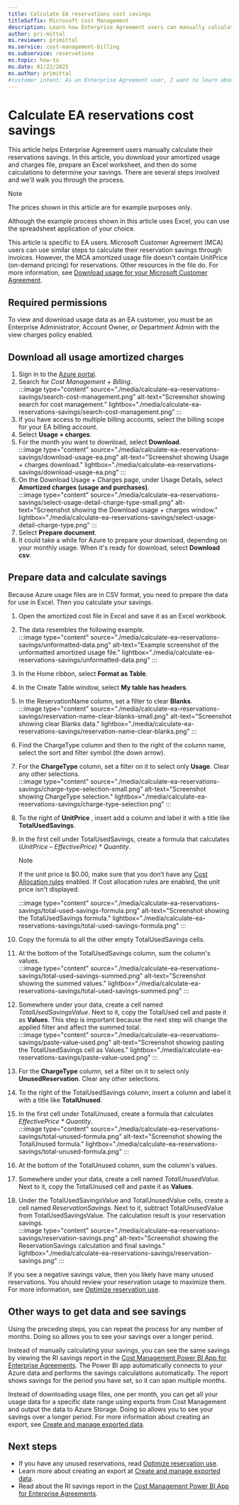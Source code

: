 ```yaml
---
title: Calculate EA reservations cost savings
titleSuffix: Microsoft Cost Management
description: Learn how Enterprise Agreement users can manually calculate reservation savings by downloading data, preparing an Excel worksheet, and performing calculations.
author: pri-mittal
ms.reviewer: primittal
ms.service: cost-management-billing
ms.subservice: reservations
ms.topic: how-to
ms.date: 01/22/2025
ms.author: primittal
#customer intent: As an Enterprise Agreement user, I want to learn about manually calculating my reservations savings.
---
```


# Calculate EA reservations cost savings

This article helps Enterprise Agreement users manually calculate their reservations savings. In this article, you download your amortized usage and charges file, prepare an Excel worksheet, and then do some calculations to determine your savings. There are several steps involved and we'll walk you through the process.

> [!NOTE]
> The prices shown in this article are for example purposes only.

Although the example process shown in this article uses Excel, you can use the spreadsheet application of your choice.

This article is specific to EA users. Microsoft Customer Agreement (MCA) users can use similar steps to calculate their reservation savings through invoices. However, the MCA amortized usage file doesn't contain UnitPrice (on-demand pricing) for reservations. Other resources in the file do. For more information, see [Download usage for your Microsoft Customer Agreement](../savings-plan/utilization-cost-reports.md).

## Required permissions

To view and download usage data as an EA customer, you must be an Enterprise Administrator, Account Owner, or Department Admin with the view charges policy enabled.

## Download all usage amortized charges

1. Sign in to the [Azure portal](https://portal.azure.com/).
2. Search for _Cost Management + Billing_.  
    :::image type="content" source="./media/calculate-ea-reservations-savings/search-cost-management.png" alt-text="Screenshot showing search for cost management." lightbox="./media/calculate-ea-reservations-savings/search-cost-management.png" :::
3. If you have access to multiple billing accounts, select the billing scope for your EA billing account.
4. Select **Usage + charges**.
5. For the month you want to download, select **Download**.  
    :::image type="content" source="./media/calculate-ea-reservations-savings/download-usage-ea.png" alt-text="Screenshot showing Usage + charges download." lightbox="./media/calculate-ea-reservations-savings/download-usage-ea.png" :::
6. On the Download Usage + Charges page, under Usage Details, select **Amortized charges (usage and purchases)**.  
    :::image type="content" source="./media/calculate-ea-reservations-savings/select-usage-detail-charge-type-small.png" alt-text="Screenshot showing the Download usage + charges window." lightbox="./media/calculate-ea-reservations-savings/select-usage-detail-charge-type.png" :::
7. Select **Prepare document**.
8. It could take a while for Azure to prepare your download, depending on your monthly usage. When it's ready for download, select **Download csv**.

## Prepare data and calculate savings

Because Azure usage files are in CSV format, you need to prepare the data for use in Excel. Then you calculate your savings.

1. Open the amortized cost file in Excel and save it as an Excel workbook.
2. The data resembles the following example.  
    :::image type="content" source="./media/calculate-ea-reservations-savings/unformatted-data.png" alt-text="Example screenshot of the unformatted amortized usage file." lightbox="./media/calculate-ea-reservations-savings/unformatted-data.png" :::
3. In the Home ribbon, select **Format as Table**.
4. In the Create Table window, select **My table has headers**.
5. In the ReservationName column, set a filter to clear **Blanks**.  
    :::image type="content" source="./media/calculate-ea-reservations-savings/reservation-name-clear-blanks-small.png" alt-text="Screenshot showing clear Blanks data." lightbox="./media/calculate-ea-reservations-savings/reservation-name-clear-blanks.png" :::
6. Find the ChargeType column and then to the right of the column name, select the sort and filter symbol (the down arrow).
7. For the **ChargeType** column, set a filter on it to select only **Usage**. Clear any other selections.  
    :::image type="content" source="./media/calculate-ea-reservations-savings/charge-type-selection-small.png" alt-text="Screenshot showing ChargeType selection." lightbox="./media/calculate-ea-reservations-savings/charge-type-selection.png" :::
8. To the right of **UnitPrice** , insert add a column and label it with a title like **TotalUsedSavings**.
9. In the first cell under TotalUsedSavings, create a formula that calculates (_UnitPrice – EffectivePrice) \* Quantity_.  
    > [!NOTE]
    >  If the unit price is $0.00, make sure that you don’t have any [Cost Allocation rules](../costs/allocate-costs.md#current-limitations) enabled. If Cost allocation rules are enabled, the unit price isn't displayed.  
    
    :::image type="content" source="./media/calculate-ea-reservations-savings/total-used-savings-formula.png" alt-text="Screenshot showing the TotalUsedSavings formula." lightbox="./media/calculate-ea-reservations-savings/total-used-savings-formula.png" :::
11. Copy the formula to all the other empty TotalUsedSavings cells.
12. At the bottom of the TotalUsedSavings column, sum the column's values.  
    :::image type="content" source="./media/calculate-ea-reservations-savings/total-used-savings-summed.png" alt-text="Screenshot showing the summed values." lightbox="./media/calculate-ea-reservations-savings/total-used-savings-summed.png" :::
13. Somewhere under your data, create a cell named _TotalUsedSavingsValue_. Next to it, copy the TotalUsed cell and paste it as **Values**. This step is important because the next step will change the applied filter and affect the summed total.  
    :::image type="content" source="./media/calculate-ea-reservations-savings/paste-value-used.png" alt-text="Screenshot showing pasting the TotalUsedSavings cell as Values." lightbox="./media/calculate-ea-reservations-savings/paste-value-used.png" :::
14. For the **ChargeType** column, set a filter on it to select only **UnusedReservation**. Clear any other selections.
15. To the right of the TotalUsedSavings column, insert a column and label it with a title like **TotalUnused**.
16. In the first cell under TotalUnused, create a formula that calculates _EffectivePrice \* Quantity_.  
    :::image type="content" source="./media/calculate-ea-reservations-savings/total-unused-formula.png" alt-text="Screenshot showing the TotalUnused formula." lightbox="./media/calculate-ea-reservations-savings/total-unused-formula.png" :::
17. At the bottom of the TotalUnused column, sum the column's values.
18. Somewhere under your data, create a cell named _TotalUnusedValue_. Next to it, copy the TotalUnused cell and paste it as **Values**.
19. Under the TotalUsedSavingsValue and TotalUnusedValue cells, create a cell named _ReservationSavings_. Next to it, subtract TotalUnusedValue from TotalUsedSavingsValue. The calculation result is your reservation savings.  
    :::image type="content" source="./media/calculate-ea-reservations-savings/reservation-savings.png" alt-text="Screenshot showing the ReservationSavings calculation and final savings." lightbox="./media/calculate-ea-reservations-savings/reservation-savings.png" :::

If you see a negative savings value, then you likely have many unused reservations. You should review your reservation usage to maximize them. For more information, see [Optimize reservation use](manage-reserved-vm-instance.md#optimize-reservation-use).

## Other ways to get data and see savings

Using the preceding steps, you can repeat the process for any number of months. Doing so allows you to see your savings over a longer period.

Instead of manually calculating your savings, you can see the same savings by viewing the RI savings report in the [Cost Management Power BI App for Enterprise Agreements](../costs/analyze-cost-data-azure-cost-management-power-bi-template-app.md). The Power BI app automatically connects to your Azure data and performs the savings calculations automatically. The report shows savings for the period you have set, so it can span multiple months.

Instead of downloading usage files, one per month, you can get all your usage data for a specific date range using exports from Cost Management and output the data to Azure Storage. Doing so allows you to see your savings over a longer period. For more information about creating an export, see [Create and manage exported data](../costs/tutorial-export-acm-data.md).

## Next steps

- If you have any unused reservations, read [Optimize reservation use](manage-reserved-vm-instance.md#optimize-reservation-use).
- Learn more about creating an export at [Create and manage exported data](../costs/tutorial-export-acm-data.md).
- Read about the RI savings report in the [Cost Management Power BI App for Enterprise Agreements](../costs/analyze-cost-data-azure-cost-management-power-bi-template-app.md).